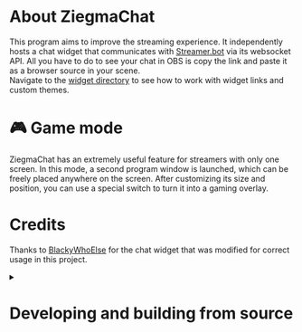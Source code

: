 # About ZiegmaChat
This program aims to improve the streaming experience. It independently hosts a chat widget that communicates with [Streamer.bot](https://streamer.bot/) via its websocket API. All you have to do to see your chat in OBS is copy the link and paste it as a browser source in your scene.  
Navigate to the [widget directory](https://github.com/TrueZiegmaster/ZiegmaChat/tree/beta/widget) to see how to work with widget links and custom themes.

# 🎮 Game mode
ZiegmaChat has an extremely useful feature for streamers with only one screen. In this mode, a second program window is launched, which can be freely placed anywhere on the screen. After customizing its size and position, you can use a special switch to turn it into a gaming overlay.

# Credits
Thanks to [BlackyWhoElse](https://github.com/BlackyWhoElse/streamer.bot-actions) for the chat widget that was modified for correct usage in this project.

<details>
<summary>

# Developing and building from source

</summary>

**Clone the project**
```console
git clone https://github.com/TrueZiegmaster/ZiegmaChat  
```
```console
cd ./ZiegmaChat
```

**Install dependencies**
```console
npm install
```

**Install dependencies for WSL**
```console
install --platform=win32
```
```console
npm_config_platform=win32 npm install
```

**Test the application**
```console
npm start
```
```console
npm run start
```

**Install electron-packager if missing**
```console
npm install -g electron-packager --save-dev
```

**Building the application**
```console
npm run build-windows
```
```console
npm run build-all
```

**Use electron-packager manually if you need other options.**
```console
electron-packager --help
```
</details>